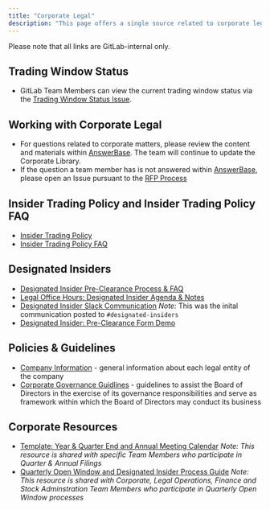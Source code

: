 ```yaml
---
title: "Corporate Legal"
description: "This page offers a single source related to corporate legal information."
---
```


Please note that all links are GitLab-internal only.

## Trading Window Status

- GitLab Team Members can view the current trading window status via the [Trading Window Status Issue](https://gitlab.com/gitlab-com/www-gitlab-com/-/issues/12780).

## Working with Corporate Legal

- For questions related to corporate matters, please review the content and materials within [AnswerBase](https://app.vendorpedia.com/vendor-portal/libraries). The team will continue to update the Corporate Library.
- If the question a team member has is not answered within [AnswerBase](https://app.vendorpedia.com/vendor-portal/libraries), please open an Issue pursuant to the [RFP Process](/handbook/security/security-assurance/field-security/field-security-rfp/#request-for-proposal-rfp-process)

## Insider Trading Policy and Insider Trading Policy FAQ

- [Insider Trading Policy](https://drive.google.com/file/d/184tkDZaPmZAxwQRQ5BwBv2JpfTWbWmBW/view?usp=sharing)
- [Insider Trading Policy FAQ](https://docs.google.com/document/d/1vKFiYuieDQtKmrak-aAB2dTT3B3Q-aU4DtbcRm27X4U/edit?usp=sharing)

## Designated Insiders

- [Designated Insider Pre-Clearance Process & FAQ](https://docs.google.com/document/d/1mcBtnfGbv4jSsJUklMQYyj2052MBHe4Lf9RkE-B9yvA/edit?usp=sharing)
- [Legal Office Hours: Designated Insider Agenda & Notes](https://docs.google.com/document/d/128ufQKKCkVXJgd0tEp81XQnhr5X1piGpZtxrXJ3iyzk/edit#heading=h.hnzbmxmoglh5)
- [Designated Insider Slack Communication](https://docs.google.com/document/d/1y7m1tOISRQjWAZKoxzii6SPxMknkexN6JQxNi4VMvPU/edit) *Note:* This was the inital communication posted to `#designated-insiders`
- [Designated Insider: Pre-Clearance Form Demo](https://www.youtube.com/watch?v=7vas2sNjYxg)

## Policies & Guidelines

- [Company Information](https://gitlab.com/gitlab-com/finance/wikis/company-information) - general information about each legal entity of the company
- [Corporate Governance Guidlines](https://ir.gitlab.com/static-files/f108c2c0-2426-4bf5-b1db-054498136c0b) - guidelines to assist the Board of Directors in the exercise of its governance responsibilities and serve as framework within which the Board of Directors may conduct its business

## Corporate Resources

- [Template: Year & Quarter End and Annual Meeting Calendar](https://docs.google.com/document/d/1ryr318J_MzzkWwSLSoiAp5jfD1mzfj3P/edit) *Note: This resource is shared with specific Team Members who participate in Quarter & Annual Filings*
- [Quarterly Open Window and Designated Insider Process Guide](https://docs.google.com/document/d/18FWeohmAhd90K2JCD_RlTfCs75om3XxljGG-1dt_7Ek/edit) *Note: This resource is shared with Corporate, Legal Operations, Finance and Stock Adminstration Team Members who participate in Quarterly Open Window processes*
